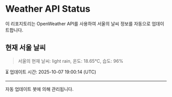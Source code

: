 
# Weather API Status

이 리포지토리는 OpenWeather API를 사용하여 서울의 날씨 정보를 자동으로 업데이트합니다.

## 현재 서울 날씨
> 서울의 현재 날씨: light rain, 온도: 18.65°C, 습도: 96%

⏳ 업데이트 시간: 2025-10-07 19:00:14 (UTC)

---
자동 업데이트 봇에 의해 관리됩니다.
